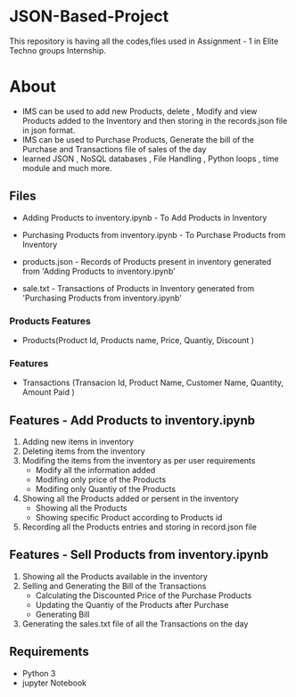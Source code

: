 # JSON-Based-Project
This repository is having all the codes,files used in Assignment - 1 in Elite Techno groups Internship.

# About
- IMS can be used to add new Products, delete , Modify and view Products added to the Inventory and then storing in the records.json file in json format.
- IMS can be used to Purchase Products, Generate the bill of the Purchase and Transactions file of sales of the day
- learned JSON , NoSQL databases , File Handling , Python loops , time module and much more.

## Files

- Adding Products to inventory.ipynb - To Add Products in Inventory

- Purchasing Products from inventory.ipynb - To Purchase Products from Inventory

- products.json - Records of Products present in inventory generated from 'Adding Products to inventory.ipynb'

- sale.txt - Transactions of Products in Inventory  generated from 'Purchasing Products from inventory.ipynb'


###  Products Features
- Products(Product Id, Products name, Price, Quantiy, Discount )

### Features
- Transactions (Transacion Id, Product Name, Customer Name, Quantity, Amount Paid )

## Features - Add Products to inventory.ipynb

1. Adding new items in inventory
2. Deleting items from the inventory
3. Modifing the items from the inventory as per user requirements
    - Modify all the information added
    - Modifing only price of the Products
    - Modifing only Quantiy of the Products
4. Showing all the Products added or persent in the inventory
    - Showing all the Products
    - Showing specific Product according to Products id
5. Recording all the Products entries and storing in record.json file

## Features - Sell Products from inventory.ipynb

1. Showing all the Products available in the inventory
2. Selling and Generating the Bill of the Transactions
    - Calculating the Discounted Price of the Purchase Products
    - Updating the Quantiy of the Products after Purchase
    - Generating Bill
3. Generating the sales.txt file of all the Transactions on the day
  
## Requirements

- Python 3
- jupyter Notebook
